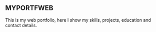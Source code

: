 ## MYPORTFWEB

This is my web portfolio, here I show my skills, projects, education and contact details.